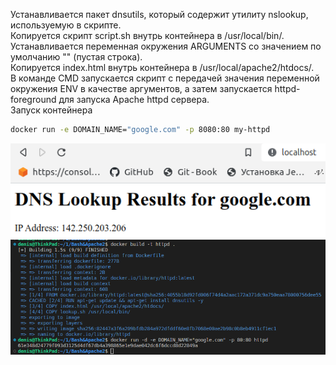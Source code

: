 Устанавливается пакет dnsutils, который содержит утилиту nslookup, используемую в скрипте.  
Копируется скрипт script.sh внутрь контейнера в /usr/local/bin/.    
Устанавливается переменная окружения ARGUMENTS со значением по умолчанию "" (пустая строка).    
Копируется index.html внутрь контейнера в /usr/local/apache2/htdocs/.   
В команде CMD запускается скрипт с передачей значения переменной окружения ENV в качестве аргументов, а затем запускается httpd-foreground для запуска Apache httpd сервера.    
Запуск контейнера
```sh
docker run -e DOMAIN_NAME="google.com" -p 8080:80 my-httpd
```
![alt text](img/1.png)
![alt text](img/2.png)
